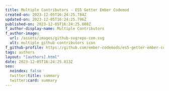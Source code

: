 ```yaml
---
title: Multiple Contributors - ES5 Getter Ember Codemod
created-on: 2023-12-05T16:24:25.784Z
updated-on: 2023-12-05T16:24:25.796Z
published-on: 2023-12-05T16:24:25.808Z
f_author-display-name: Multiple Contributors
f_author-image:
  url: /assets/images/github-svgrepo-com.svg
  alt: multiple github contributors icon
f_github-profile: https://github.com/ember-codemods/es5-getter-ember-codemod/graphs/contributors
tags: authors
layout: "[authors].html"
date: 2023-12-05T16:24:25.813Z
seo:
  noindex: false
  twitter:title: summary
  twitter:card: summary
---
```

